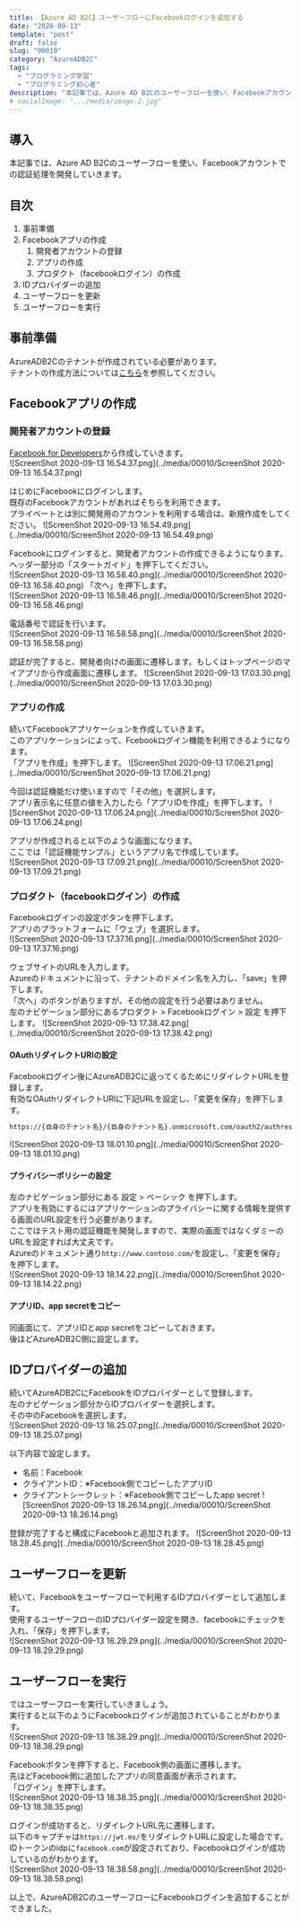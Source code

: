 ```yaml
---
title: 【Azure AD B2C】ユーザーフローにFacebookログインを追加する
date: "2020-09-13"
template: "post"
draft: false
slug: "00010"
category: "AzureADB2C"
tags:
  - "プログラミング学習"
  - "プログラミング初心者"
description: "本記事では、Azure AD B2Cのユーザーフローを使い、Facebookアカウントでの認証処理を開発していきます。"
# socialImage: ".../media/image-2.jpg"
---
```


## 導入

本記事では、Azure AD B2Cのユーザーフローを使い、Facebookアカウントでの認証処理を開発していきます。

## 目次

1. 事前準備
2. Facebookアプリの作成
   1. 開発者アカウントの登録
   2. アプリの作成
   3. プロダクト（facebookログイン）の作成
3. IDプロバイダーの追加
4. ユーザーフローを更新
5. ユーザーフローを実行

## 事前準備

AzureADB2Cのテナントが作成されている必要があります。  
テナントの作成方法については[こちら](/posts/00008)を参照してください。  

## Facebookアプリの作成

### 開発者アカウントの登録

[Facebook for Developers](https://developers.facebook.com/)から作成していきます。  
![ScreenShot 2020-09-13 16.54.37.png](../media/00010/ScreenShot 2020-09-13 16.54.37.png)

はじめにFacebookにログインします。  
既存のFacebookアカウントがあればそちらを利用できます。  
プライベートとは別に開発用のアカウントを利用する場合は、新規作成をしてください。
![ScreenShot 2020-09-13 16.54.49.png](../media/00010/ScreenShot 2020-09-13 16.54.49.png)

Facebookにログインすると、開発者アカウントの作成できるようになります。  
ヘッダー部分の「スタートガイド」を押下してください。  
![ScreenShot 2020-09-13 16.58.40.png](../media/00010/ScreenShot 2020-09-13 16.58.40.png)
「次へ」を押下します。  
![ScreenShot 2020-09-13 16.58.46.png](../media/00010/ScreenShot 2020-09-13 16.58.46.png)

電話番号で認証を行います。  
![ScreenShot 2020-09-13 16.58.58.png](../media/00010/ScreenShot 2020-09-13 16.58.58.png)

認証が完了すると、開発者向けの画面に遷移します。もしくはトップページのマイアプリから作成画面に遷移します。
![ScreenShot 2020-09-13 17.03.30.png](../media/00010/ScreenShot 2020-09-13 17.03.30.png)

### アプリの作成

続いてFacebookアプリケーションを作成していきます。  
このアプリケーションによって、Fcebookログイン機能を利用できるようになります。  
「アプリを作成」を押下します。
![ScreenShot 2020-09-13 17.06.21.png](../media/00010/ScreenShot 2020-09-13 17.06.21.png)

今回は認証機能だけ使いますので「その他」を選択します。  
アプリ表示名に任意の値を入力したら「アプリIDを作成」を押下します。
![ScreenShot 2020-09-13 17.06.24.png](../media/00010/ScreenShot 2020-09-13 17.06.24.png)

アプリが作成されると以下のような画面になります。  
ここでは「認証機能サンプル」というアプリ名で作成しています。  
![ScreenShot 2020-09-13 17.09.21.png](../media/00010/ScreenShot 2020-09-13 17.09.21.png)

### プロダクト（facebookログイン）の作成

Facebookログインの設定ボタンを押下します。  
アプリのプラットフォームに「ウェブ」を選択します。  
![ScreenShot 2020-09-13 17.37.16.png](../media/00010/ScreenShot 2020-09-13 17.37.16.png)

ウェブサイトのURLを入力します。  
Azureのドキュメントに沿って、テナントのドメイン名を入力し、「save」を押下します。  
「次へ」のボタンがありますが、その他の設定を行う必要はありません。  
左のナビゲーション部分にあるプロダクト > Facebookログイン > 設定 を押下します。
![ScreenShot 2020-09-13 17.38.42.png](../media/00010/ScreenShot 2020-09-13 17.38.42.png)

#### OAuthリダイレクトURIの設定

Facebookログイン後にAzureADB2Cに返ってくるためにリダイレクトURLを登録します。  
有効なOAuthリダイレクトURIに下記URLを設定し、「変更を保存」を押下します。

``` bash
https://{自身のテナント名}/{自身のテナント名}.onmicrosoft.com/oauth2/authresp
```

![ScreenShot 2020-09-13 18.01.10.png](../media/00010/ScreenShot 2020-09-13 18.01.10.png)

#### プライバシーポリシーの設定

左のナビゲーション部分にある 設定 > ベーシック を押下します。  
アプリを有効にするにはアプリケーションのプライバシーに関する情報を提供する画面のURL設定を行う必要があります。  
ここではテスト用の認証機能を開発しますので、実際の画面ではなくダミーのURLを設定すれば大丈夫です。  
Azureのドキュメント通り`http://www.contoso.com/`を設定し、「変更を保存」を押下します。  
![ScreenShot 2020-09-13 18.14.22.png](../media/00010/ScreenShot 2020-09-13 18.14.22.png)

#### アプリID、app secretをコピー

同画面にて、アプリIDとapp secretをコピーしておきます。  
後ほどAzureADB2C側に設定します。  

## IDプロバイダーの追加

続いてAzureADB2CにFacebookをIDプロバイダーとして登録します。  
左のナビゲーション部分からIDプロバイダーを選択します。  
その中のFacebookを選択します。  
![ScreenShot 2020-09-13 18.25.07.png](../media/00010/ScreenShot 2020-09-13 18.25.07.png)

以下内容で設定します。  

- 名前：Facebook
- クライアントID：※Facebook側でコピーしたアプリID
- クライアントシークレット：※Facebook側でコピーしたapp secret
![ScreenShot 2020-09-13 18.26.14.png](../media/00010/ScreenShot 2020-09-13 18.26.14.png)

登録が完了すると構成にFacebookと追加されます。
![ScreenShot 2020-09-13 18.28.45.png](../media/00010/ScreenShot 2020-09-13 18.28.45.png)

## ユーザーフローを更新

続いて、Facebookをユーザーフローで利用するIDプロバイダーとして追加します。  
使用するユーザーフローのIDプロバイダー設定を開き、facebookにチェックを入れ、「保存」を押下します。  
![ScreenShot 2020-09-13 18.29.29.png](../media/00010/ScreenShot 2020-09-13 18.29.29.png)

## ユーザーフローを実行

ではユーザーフローを実行していきましょう。  
実行すると以下のようにFacebookログインが追加されていることがわかります。  
![ScreenShot 2020-09-13 18.38.29.png](../media/00010/ScreenShot 2020-09-13 18.38.29.png)

Facebookボタンを押下すると、Facebook側の画面に遷移します。  
先ほどFacebook側に追加したアプリの同意画面が表示されます。  
「ログイン」を押下します。  
![ScreenShot 2020-09-13 18.38.35.png](../media/00010/ScreenShot 2020-09-13 18.38.35.png)

ログインが成功すると、リダイレクトURL先に遷移します。  
以下のキャプチャは`https://jwt.ms/`をリダイレクトURLに設定した場合です。  
IDトークンのidpに`facebook.com`が設定されており、Facebookログインが成功しているのがわかります。  
![ScreenShot 2020-09-13 18.38.58.png](../media/00010/ScreenShot 2020-09-13 18.38.58.png)

以上で、AzureADB2CのユーザーフローにFacebookログインを追加することができました。
